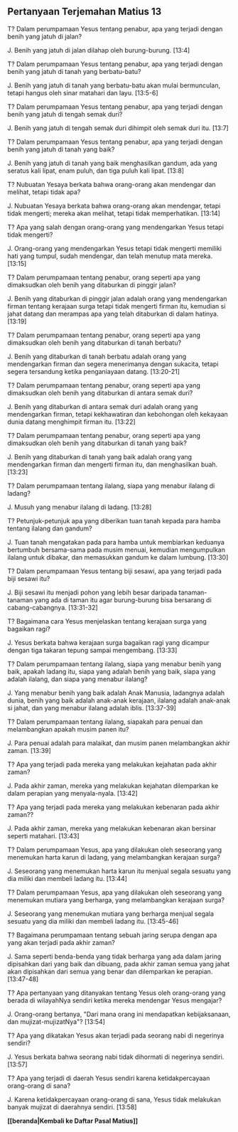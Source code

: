 ## Pertanyaan Terjemahan Matius 13 ##

T? Dalam perumpamaan Yesus tentang penabur, apa yang terjadi dengan benih yang jatuh di jalan?

J. Benih yang jatuh di jalan dilahap oleh burung-burung. [13:4]

T? Dalam perumpamaan Yesus tentang penabur, apa yang terjadi dengan benih yang jatuh di tanah yang berbatu-batu?

J. Benih yang jatuh di tanah yang berbatu-batu akan mulai bermunculan, tetapi hangus oleh sinar matahari dan layu. [13:5-6]

T? Dalam perumpamaan Yesus tentang penabur, apa yang terjadi dengan benih yang jatuh di tengah semak duri?

J. Benih yang jatuh di tengah semak duri dihimpit oleh semak duri itu. [13:7]

T? Dalam perumpamaan Yesus tentang penabur, apa yang terjadi dengan benih yang jatuh di tanah yang baik?

J. Benih yang jatuh di tanah yang baik menghasilkan gandum, ada yang seratus kali lipat, enam puluh, dan tiga puluh kali lipat. [13:8]

T? Nubuatan Yesaya berkata bahwa orang-orang akan mendengar dan melihat, tetapi tidak apa?

J. Nubuatan Yesaya berkata bahwa orang-orang akan mendengar, tetapi tidak mengerti; mereka akan melihat, tetapi tidak memperhatikan. [13:14]

T? Apa yang salah dengan orang-orang yang mendengarkan Yesus tetapi tidak mengerti?

J. Orang-orang yang mendengarkan Yesus tetapi tidak mengerti memiliki hati yang tumpul, sudah mendengar, dan telah menutup mata mereka. [13:15]

T? Dalam perumpamaan tentang penabur, orang seperti apa yang dimaksudkan oleh benih yang ditaburkan di pinggir jalan?

J. Benih yang ditaburkan di pinggir jalan adalah orang yang mendengarkan firman tentang kerajaan surga tetapi tidak mengerti firman itu, kemudian si jahat datang dan merampas apa yang telah ditaburkan di dalam hatinya. [13:19]

T? Dalam perumpamaan tentang penabur, orang seperti apa yang dimaksudkan oleh benih yang ditaburkan di tanah berbatu?

J. Benih yang ditaburkan di tanah berbatu adalah orang yang mendengarkan firman dan segera menerimanya dengan sukacita, tetapi segera tersandung ketika penganiayaan datang. [13:20-21]

T? Dalam perumpamaan tentang penabur, orang seperti apa yang dimaksudkan oleh benih yang ditaburkan di antara semak duri?

J. Benih yang ditaburkan di antara semak duri adalah orang yang mendengarkan firman, tetapi kekhawatiran dan kebohongan oleh kekayaan dunia datang menghimpit firman itu. [13:22]

T? Dalam perumpamaan tentang penabur, orang seperti apa yang dimaksudkan oleh benih yang ditaburkan di tanah yang baik?

J. Benih yang ditaburkan di tanah yang baik adalah orang yang mendengarkan firman dan mengerti firman itu, dan menghasilkan buah. [13:23]

T? Dalam perumpamaan tentang ilalang, siapa yang menabur ilalang di ladang?

J. Musuh yang menabur ilalang di ladang. [13:28]

T? Petunjuk-petunjuk apa yang diberikan tuan tanah kepada para hamba tentang ilalang dan gandum?

J. Tuan tanah mengatakan pada para hamba untuk membiarkan keduanya bertumbuh bersama-sama pada musim menuai, kemudian mengumpulkan ilalang untuk dibakar, dan memasukkan gandum ke dalam lumbung. [13:30]

T? Dalam perumpamaan Yesus tentang biji sesawi, apa yang terjadi pada biji sesawi itu?

J. Biji sesawi itu menjadi pohon yang lebih besar daripada tanaman-tanaman yang ada di taman itu agar burung-burung bisa bersarang di cabang-cabangnya. [13:31-32]

T? Bagaimana cara Yesus menjelaskan tentang kerajaan surga yang bagaikan ragi?

J. Yesus berkata bahwa kerajaan surga bagaikan ragi yang dicampur dengan tiga takaran tepung sampai mengembang. [13:33]

T? Dalam perumpamaan tentang ilalang, siapa yang menabur benih yang baik, apakah ladang itu, siapa yang adalah benih yang baik, siapa yang adalah ilalang, dan siapa yang menabur ilalang?

J. Yang menabur benih yang baik adalah Anak Manusia, ladangnya adalah dunia, benih yang baik adalah anak-anak kerajaan, ilalang adalah anak-anak si jahat, dan yang menabur ilalang adalah iblis. [13:37-39]

T? Dalam perumpamaan tentang ilalang, siapakah para penuai dan melambangkan apakah musim panen itu?

J. Para penuai adalah para malaikat, dan musim panen melambangkan akhir zaman. [13:39]

T? Apa yang terjadi pada mereka yang melakukan kejahatan pada akhir zaman?

J. Pada akhir zaman, mereka yang melakukan kejahatan dilemparkan ke dalam perapian yang menyala-nyala. [13:42]

T? Apa yang terjadi pada mereka yang melakukan kebenaran pada akhir zaman??

J. Pada akhir zaman, mereka yang melakukan kebenaran akan bersinar seperti matahari. [13:43]

T? Dalam perumpamaan Yesus, apa yang dilakukan oleh seseorang yang menemukan harta karun di ladang, yang melambangkan kerajaan surga?

J. Seseorang yang menemukan harta karun itu menjual segala sesuatu yang dia miliki dan membeli ladang itu. [13:44]

T? Dalam perumpamaan Yesus, apa yang dilakukan oleh seseorang yang menemukan mutiara yang berharga, yang melambangkan kerajaan surga?

J. Seseorang yang menemukan mutiara yang berharga menjual segala sesuatu yang dia miliki dan membeli ladang itu. [13:45-46]

T? Bagaimana perumpamaan tentang sebuah jaring serupa dengan apa yang akan terjadi pada akhir zaman?

J. Sama seperti benda-benda yang tidak berharga yang ada dalam jaring dipisahkan dari yang baik dan dibuang, pada akhir zaman semua yang jahat akan dipisahkan dari semua yang benar dan dilemparkan ke perapian. [13:47-48]

T? Apa pertanyaan yang ditanyakan tentang Yesus oleh orang-orang yang berada di wilayahNya sendiri ketika mereka mendengar Yesus mengajar?

J. Orang-orang bertanya, "Dari mana orang ini mendapatkan kebijaksanaan, dan mujizat-mujizatNya"? [13:54]

T? Apa yang dikatakan Yesus akan terjadi pada seorang nabi di negerinya sendiri?

J. Yesus berkata bahwa seorang nabi tidak dihormati di negerinya sendiri. [13:57]

T? Apa yang terjadi di daerah Yesus sendiri karena ketidakpercayaan orang-orang di sana?

J. Karena ketidakpercayaan orang-orang di sana, Yesus tidak melakukan banyak mujizat di daerahnya sendiri. [13:58]

__[[beranda|Kembali ke Daftar Pasal Matius]]__

